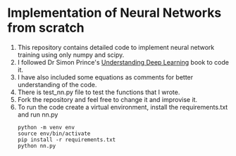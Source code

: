 # Implementation of Neural Networks from scratch

1. This repository contains detailed code to implement neural network training using only numpy and scipy.
2. I followed Dr Simon Prince's [Understanding Deep Learning](https://udlbook.github.io/udlbook/) book to code it.
3. I have also included some equations as comments for better understanding of the code.
4. There is test_nn.py file to test the functions that I wrote.
5. Fork the repository and feel free to change it and improvise it.
6. To run the code create a virtual environment, install the requirements.txt and run nn.py
   ```
   python -m venv env
   source env/bin/activate
   pip install -r requirements.txt
   python nn.py
   ```
